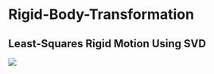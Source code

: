 # Rigid-Body-Transformation

## Least-Squares Rigid Motion Using SVD


![](https://github.com/Raviv-Herrera/Rigid-Body-Transformation/blob/main/example.gif)
